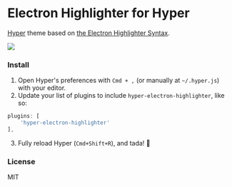 # Electron Highlighter for Hyper

[Hyper](https://hyper.is) theme based on [the Electron Highlighter Syntax](https://mikemcbride.dev/electron-highlighter).

![](https://cdn.jsdelivr.net/gh/mikemcbride/hyper-electron-highlighter@52b9c5e2147559896c301c17cc7ae696cbbfc010/screenshot.png)

### Install

1. Open Hyper's preferences with `Cmd + ,` (or manually at `~/.hyper.js`) with your editor.
2. Update your list of plugins to include `hyper-electron-highlighter`, like so:

  ```js
plugins: [
      'hyper-electron-highlighter'
],
```
3. Fully reload Hyper (`Cmd+Shift+R`), and tada! :tada:

### License

MIT
